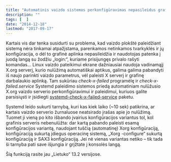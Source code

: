 ```yaml
---
title: "Automatinis vaizdo sistemos perkonfigūravimas nepasileidus grafinei aplinkai"
description: ""
tags: [  ]
date: "2014-12-18"
lastmod: "2017-09-17"
---
```

Kartais vis dar tenka susidurti su problema, kad vaizdo plokštė paleidžiant sistemą nėra tinkamai atpažįstama, parenkamos netinkamos tvarkyklės ir jų konfigūracija, o dėl to grafinė aplinka nepasileidžia ir naudotojas patenka į juodą langą su žodžiu „login:“, kuriame prisijungęs privalo rašyti komandas... Linux vaizdo pateikimui ekrane dažniausiai naudoja vadinamąjį X.org serverį, kurio nulūžimą automatiškai aptikus, galima galima pabandyti iš naujo parinkti vaizdo parametrus, vėl paleisti X serverį ir grafinę darbalaukio aplinką. Tam sukūriau _check-x-failed_ programėlę ir _check-x-failed.service_ Systemd paleidimo sistemos priedą automatiniam nulūžusio X.org vaizdo serverio perkonfigūravimui ir paleidimui, kuriuos galite parsisiųsti ir įsidiegti [systemd-check-x-failed-service](http://software.opensuse.org/download.html?project=home%3Aembar-%3ALietukas&package=systemd-check-x-failed-service) paketu.

Systemd leido sukurti tarnybą, kuri kas kiek laiko (~10 sek) patikrina, ar kartais vaizdo serverio žurnaluose neatsirado įrašas apie jo nulūžimą. Tuomet ji vieną po kito išbando įvairius konfigūracijos variantus tol, kol grafinis serveris nebenulūžta: dar kartą pabando paleisti esamą konfigūracijos variantą, naudojant tuščią (automatinę) Xorg konfigūraciją, konfigūraciją sukurtą įdiegus operacinę sistemą, „Xorg -configure“ sukurtą konfigūraciją ir SAX3 konfigūraciją. Jei nė vienas variantas netiko – tik tada ši tarnyba pati save išjungia ir grįžtate į konsolės langą.

Šią funkciją rasite jau „Lietuko“ 13.2 versijose.
